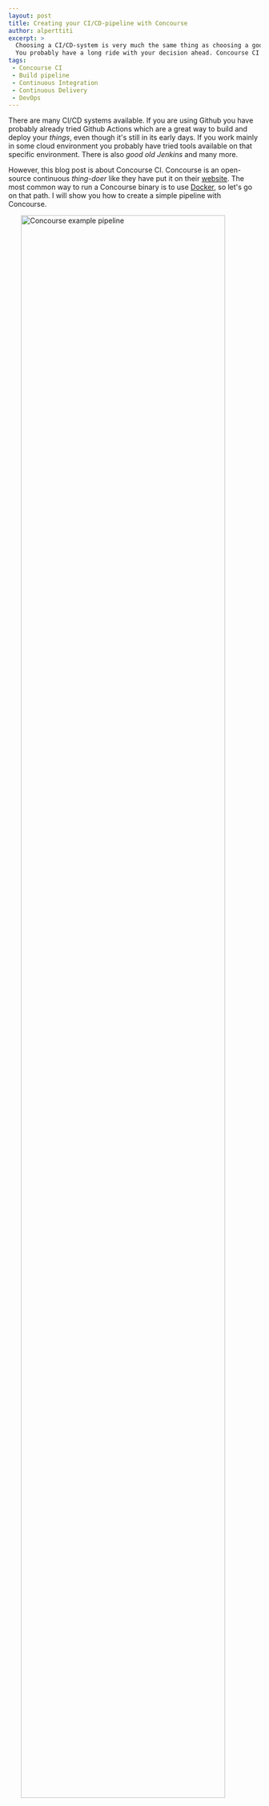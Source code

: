 ```yaml
---
layout: post
title: Creating your CI/CD-pipeline with Concourse
author: alperttiti
excerpt: >
  Choosing a CI/CD-system is very much the same thing as choosing a good server name.
  You probably have a long ride with your decision ahead. Concourse CI is one option.
tags:
 - Concourse CI
 - Build pipeline
 - Continuous Integration
 - Continuous Delivery
 - DevOps
---
```


There are many CI/CD systems available. If you are using Github you have probably already
tried Github Actions which are a great way to build and deploy your *things*, even though it's
still in its early days. If you work mainly in some cloud environment you probably have
tried tools available on that specific environment. There is also *good old Jenkins* and many more.

However, this blog post is about Concourse CI. Concourse is an open-source continuous
*thing-doer* like they have put it on their [website](https://concourse-ci.org/).
The most common way to run a Concourse binary is to use [Docker](https://www.docker.com/), so
let's go on that path. I will show you how to create a simple pipeline with Concourse.

<img style="width: 90%; display: block; margin-left: auto; margin-right: auto;" src="/img/creating-your-ci-cd-pipeline-with-concourse/concourse_example_pipeline.png" alt="Concourse example pipeline" />

Before we'll get further, it's a good time for a disclaimer. Before you just start *hacking*,
it's good to read a little what Concourse is and what direction it's heading in the future. A good place to start is
their [blog post about the roadmap towards v10](https://blog.concourse-ci.org/core-roadmap-towards-v10/).
Core developers behind Concourse have also said, that Concourse is not for everyone and for every need.
For example, [they have ruled parametrized jobs out of their scope.](https://github.com/concourse/concourse/issues/783)
Also, Concourse is nothing new and fancy, it has been there since the year 2014.

Anyway, because you still be reading this, you probably think as I do - 
one cannot know if it's good or not, without trying it. So, let's get forward.

Basic concepts
----

Concourse pipelines are defined with [YAML](https://yaml.org/). Core concepts
are [resources](https://concourse-ci.org/resources.html), [tasks](https://concourse-ci.org/tasks.html) 
and [jobs](https://concourse-ci.org/jobs.html). For every pipeline, there are inputs and outputs which are conceptually
resource states with direction. Concourse itself doesn't know any details about these. Resources are just some external
sources with state and which you can interact by using get and put operations. Each resource has a resource type.
If a resource is an abstraction for some project artifact, e.g. your codebase in git at a certain point in time,
then resource type is an abstraction of git as a whole. However, from the implementation point of view resource type
could also be seen as an abstraction of an actual implementation of how your pipeline interacts with some specific resource,
e.g. your git repository.

But, this is computer science. Sometimes it feels like, the more vague some concept is, the more
popular it is (you probably have heard of service-oriented architecture and can strictly define what is a service
and what is not). Anyway, in the context of this blog post, we can just think that we have *things* where we get 
something (input) and *things* where we put something (output). These can be external *things*, or 
internal *things* to pass some result between tasks.

There are some Concourse core resources available which you can use without defining resource type explicitly
and [there are also some third-party resources listed on the Concourse website](https://resource-types.concourse-ci.org/).
In addition, there are also many others in the wild Internet.

However, **keep security concerns in mind** whenever you use third-party resource types and especially
with the ones which are not listed on the Concourse website. Resource types are in practice just Docker images, so
if you are unlucky you can find yourself pulling an image that is changed to something nasty without you knowing it.
Fortunately, it's quite an easy job to make your own resource type. So, if you feel like
you don't trust enough for the publisher of some resource type, you can use it as a base for your own resource type.
However, remember to contribute to the base project if you make good improvements or bug fixes. 

Let's build and deploy some dummy docker images into the Docker Hub 
------------------

I don't go into details on how to start and run Concourse, but I have provided some instructions
in [my example project in Github](https://github.com/solita-alperttiti/concourse-ci-example).
Also, a fully runnable pipeline example can be found from that project.

Every pipeline in Concourse has its main pipeline definition file. So, it's good to start by creating one.
In my case, it's called *concourse-example-pipeline.yml*, but you can name it whatever you like.
Because every pipeline has at least one input, let's start with it.

```yaml
- name: concourse-example
  type: git
  source:
    uri: ((git-source))
    branch: ((git-branch))
```

So, now we have our input. Its type is *git*, which is one of the core types of Concourse, so you
don't have to define explicitly its resource type in your definition. This syntax is quite easy to understand,
it's an abstraction of some git-branch in some repository. This example snippet doesn't tell
much about which branch and which repository we are using, though.

You can use the exact path to your repository in the pipeline definition if you wish, but I have used
variables. My main goal has been to create a pipeline definition that is more like a template for
a set of pipelines than just one pipeline for a specific use. In this way, you can easily create multiple
pipelines from the same template and just provide different variables for each. This is especially
useful if you wish to use it with artifacts that have common steps. One real-world
example could be software with a microservice architecture pattern. With this approach, you have a shared pipeline definition
for all of your services.

In my example, project variables are defined in files on local disk with a prefix *runtime_variables*.

```yaml
git-source: https://github.com/solita-alperttiti/concourse-ci-example.git
git-branch: master
``` 

So, with these values my git resource is tied in a specific branch in a specific git repository.

Variables are loaded into the Concourse when the pipeline is created. It is also possible to
define multiple configuration files if you wish to split them up.

Be noted, that variables can be loaded out from the Concourse afterward by using the Fly client with proper access,
so in real-world cases it might be useful to consider using some credentials' manager if you have some sensitive data
in your variables. [Concourse supports many different credential managers out-of-the-box](https://concourse-ci.org/creds.html).
By using an external manager you only need to provide secrets required by the manager, when you are creating your pipeline.
In general, when you are going to set up a new CI-system, you should always do a very careful evaluation from the
security point of view. However, this is out of the scope of this blog post.


Right, now we have some input. The goal in this example is to get some input from git,
make some *things*, and then push the result (or output) into a specific repository in Docker Hub.
So, next we define the output. In general, the output can be whatever is needed,
e.g. rsync your project artifacts to some server, push something to git and so on.

```yaml
- name: concourse-example-registry
  type: registry-image-resource
  source:
    repository: ((docker-source))
    tag: ((docker-tag))
    username: ((docker-username))
    password: ((docker-password))
```

So, now we have external input and output. The next phase is to define a job that uses those. Let's use
our imagination and call our job *build-and-publish*. You could define as many jobs as you wish,
but in this case, one is enough.

```yaml
jobs:
- name: build-and-publish
```

Every job has some series of steps which is called a *plan*.

```yaml
plan:
    - get: concourse-example
      trigger: ((trigger-build))
    - task: prepare-build
      file: concourse-example/concourse/pipelines/concourse-example/concourse-example-prepare-build.yml
      vars:
        docker-file: ((docker-file))
        docker-tag: ((docker-tag))
    - task: build
      file: concourse-example/concourse/pipelines/concourse-example/concourse-example-build.yml
      privileged: true
      params:
        DOCKERFILE: prebuild-output/((docker-file))
    - put: concourse-example-registry
      params: {
        image: image/image.tar
      }
```

So, while this definition is very self-explanatory let's walk it through anyway. First, we fetch our input
from git. Then we do some preliminary *things* before building our complex Docker image. Finally, we
put the image into the Docker Hub. One point to note is the keyword *trigger* in our first *get*. This boolean value
controls if the job should be triggered automatically when resource state changes
(e.g. you push something into your repository).

I have divided my more complex tasks into separate files, so it's easier to see a top-level flow from the main pipeline file.
When creating separate task files, it's important to understand, that only the main pipeline definition will be stored in
system memory. Everything else, including separate task definition files, will be fetched from some external resource
(e.g. git in our case). This means that when you are about to update your tasks, you have to push those into an external
resource to changes take an effect. 

For every task, we can also define a different running environment.

```yaml
image_resource:
  type: registry-image
  source:
    repository: ubuntu
    tag: "bionic"
```

Also tasks can have their own inputs and outputs. These are basically directories to pass by in your pipeline.
In my example, I make minor append into Dockerfile, based on pipeline variables, and then pass it on to the actual build task.

Beyond inputs and outputs, there are also caches available in Concourse.

```yaml
caches:
  - path: image-cache
```
Caches are used to preserve the partial state of your tasks' running environment between builds. Many times this is a useful
feature in your tasks, e.g. Concourse doesn't need to download every dependency on every build.  
 
Summary
-------

I have tried to keep my example project for this blog post as simple as possible, but although a such level
it can provide some useful tips on the first steps with Concourse.

Concourse has some rough edges, that fact cannot be bypassed. It's also good to understand, that it's not
suitable for every need. It's definitely not a swiss-knife. Also, some flexibility in your mindset might
be needed if you don't already share the same ideas with authors. There is also probably a steep learning curve if you
are just fine with e.g Jenkins.

Anyway, it's good we have alternatives and especially ones which are [FOSS](https://en.wikipedia.org/wiki/Free_and_open-source_software).
I myself have used the Concourse in a couple of projects. There have been some hard moments, but overall I have kind of liked it.
However, I'm not here to tell which tool is the best but just trying to provide help on the first steps if you are interested to
get familiar with Concourse. It's up to you to decide what suits best for your needs. I hope this blog post has provided
some good insights for you.

Feel free to share your thoughts and let me know if you think my approach has some flaws.
Every feedback is appreciated. Remember to check out the code behind this blog post at 
[GitHub](https://github.com/solita-alperttiti/concourse-ci-example).
